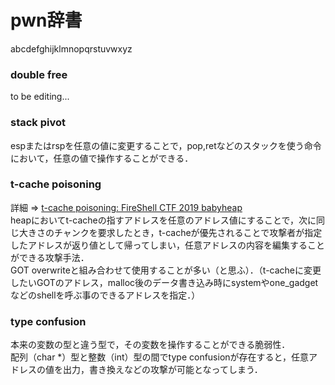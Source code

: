 # pwn辞書

abcdefghijklmnopqrstuvwxyz

### double free
to be editing...  

### stack pivot
espまたはrspを任意の値に変更することで，pop,retなどのスタックを使う命令において，任意の値で操作することができる．  

### t-cache poisoning
詳細 => [t-cache poisoning: FireShell CTF 2019 babyheap](https://furutsuki.hatenablog.com/entry/2019/02/26/112207)  
heapにおいてt-cacheの指すアドレスを任意のアドレス値にすることで，次に同じ大きさのチャンクを要求したとき，t-cacheが優先されることで攻撃者が指定したアドレスが返り値として帰ってしまい，任意アドレスの内容を編集することができる攻撃手法．  
GOT overwriteと組み合わせて使用することが多い（と思ふ）．（t-cacheに変更したいGOTのアドレス，malloc後のデータ書き込み時にsystemやone_gadgetなどのshellを呼ぶ事のできるアドレスを指定．）

### type confusion
本来の変数の型と違う型で，その変数を操作することができる脆弱性．  
配列（char *）型と整数（int）型の間でtype confusionが存在すると，任意アドレスの値を出力，書き換えなどの攻撃が可能となってしまう．

  
